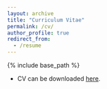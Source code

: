 ```yaml
---
layout: archive
title: "Curriculum Vitae"
permalink: /cv/
author_profile: true
redirect_from:
  - /resume
---
```


{% include base_path %}

- CV can be downloaded [here](https://zhmzm.github.io/cv/cv.pdf).
